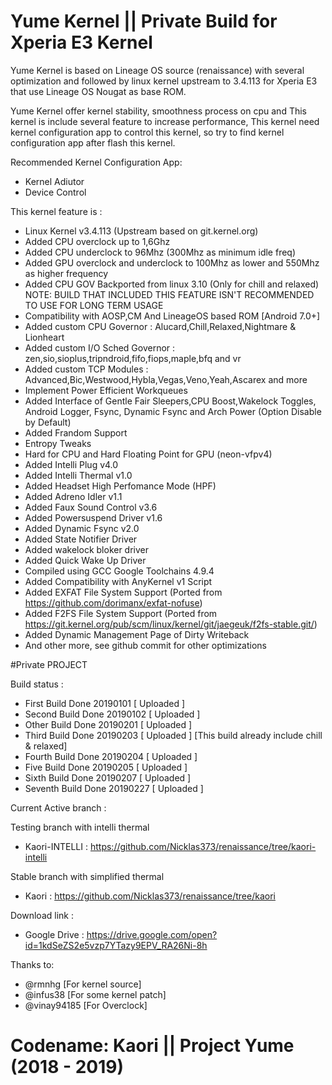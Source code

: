 # Yume Kernel || Private Build for Xperia E3 Kernel

Yume Kernel is based on Lineage OS source (renaissance) with several optimization and followed by linux kernel upstream to 3.4.113 for Xperia E3 that use Lineage OS Nougat as base ROM. 

Yume Kernel offer kernel stability, smoothness process on cpu and This kernel is include several feature to increase performance, This kernel need kernel configuration app to control this kernel, so try to find kernel configuration app after flash this kernel.

Recommended Kernel Configuration App:
- Kernel Adiutor 
- Device Control

This kernel feature is :
- Linux Kernel v3.4.113 (Upstream based on git.kernel.org)
- Added CPU overclock up to 1,6Ghz
- Added CPU underclock to 96Mhz (300Mhz as minimum idle freq)
- Added GPU overclock and underclock to 100Mhz as lower and 550Mhz as higher frequency
- Added CPU GOV Backported from linux 3.10 (Only for chill and relaxed)
NOTE: BUILD THAT INCLUDED THIS FEATURE ISN'T RECOMMENDED TO USE FOR LONG TERM USAGE
- Compatibility with AOSP,CM And LineageOS based ROM [Android 7.0+]
- Added custom CPU Governor 
: Alucard,Chill,Relaxed,Nightmare & Lionheart
- Added custom I/O Sched Governor 
: zen,sio,sioplus,tripndroid,fifo,fiops,maple,bfq and vr
- Added custom TCP Modules
: Advanced,Bic,Westwood,Hybla,Vegas,Veno,Yeah,Ascarex and more
- Implement Power Efficient Workqueues
- Added Interface of Gentle Fair Sleepers,CPU Boost,Wakelock Toggles, Android Logger, Fsync, Dynamic Fsync and Arch Power (Option Disable by Default)
- Added Frandom Support
- Entropy Tweaks
- Hard for CPU and Hard Floating Point for GPU (neon-vfpv4)
- Added Intelli Plug v4.0 
- Added Intelli Thermal v1.0
- Added Headset High Perfomance Mode (HPF)
- Added Adreno Idler v1.1
- Added Faux Sound Control v3.6
- Added Powersuspend Driver v1.6
- Added Dynamic Fsync v2.0
- Added State Notifier Driver
- Added wakelock bloker driver
- Added Quick Wake Up Driver
- Compiled using GCC Google Toolchains 4.9.4
- Added Compatibility with AnyKernel v1 Script
- Added EXFAT File System Support (Ported from https://github.com/dorimanx/exfat-nofuse)
- Added F2FS File System Support (Ported from https://git.kernel.org/pub/scm/linux/kernel/git/jaegeuk/f2fs-stable.git/)
- Added Dynamic Management Page of Dirty Writeback
- And other more, see github commit for other optimizations

#Private PROJECT

Build status :

- First Build Done 20190101 [ Uploaded ]
- Second Build Done 20190102 [ Uploaded ]
- Other Build Done 20190201 [ Uploaded ] 
- Third Build Done 20190203 [ Uploaded ] [This build already include chill & relaxed]
- Fourth Build Done 20190204 [ Uploaded ]
- Five Build Done 20190205 [ Uploaded ]
- Sixth Build Done 20190207 [ Uploaded ]
- Seventh Build Done 20190227 [ Uploaded ]

Current Active branch :

Testing branch with intelli thermal
- Kaori-INTELLI :
https://github.com/Nicklas373/renaissance/tree/kaori-intelli

Stable branch with simplified thermal
- Kaori :
https://github.com/Nicklas373/renaissance/tree/kaori

Download link :

- Google Drive :
https://drive.google.com/open?id=1kdSeZS2e5vzp7YTazy9EPV_RA26Ni-8h

Thanks to:
- @rmnhg [For kernel source]
- @infus38 [For some kernel patch]
- @vinay94185 [For Overclock]

# Codename: Kaori || Project Yume (2018 - 2019)
